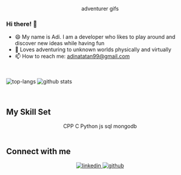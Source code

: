 <p align="center">
  adventurer gifs
</p>

### Hi there! 👋
- 😄 My name is Adi. I am a developer who likes to play around and discover new ideas while having fun
- 🌱 Loves adventuring to unknown worlds physically and virtually 
- 📫 How to reach me: adinatatan99@gmail.com

<br/>

![top-langs](https://github-readme-stats.vercel.app/api/top-langs?username=adinata15&show_icons=true&theme=radical)
![github stats](https://github-readme-stats.vercel.app/api?username=adinata15&show_icons=true&theme=radical)

<br/>

## My Skill Set  
<div align="center">  
CPP
C
  Python
  js
  sql
  mongodb
</div>  

<br/>  

## Connect with me  
<div align="center"><a href="https://www.linkedin.com/in/adinata-tan99" target="_blank">
<img src=https://img.shields.io/badge/linkedin-%231E77B5.svg?&style=for-the-badge&logo=linkedin&logoColor=white alt=linkedin style="margin-bottom: 5px;" />
</a>  
<a href="https://github.com/adinata15" target="_blank">
<img src=https://img.shields.io/badge/github-%2324292e.svg?&style=for-the-badge&logo=github&logoColor=white alt=github style="margin-bottom: 5px;" />
</a>
</div>  
  
<br/>  
